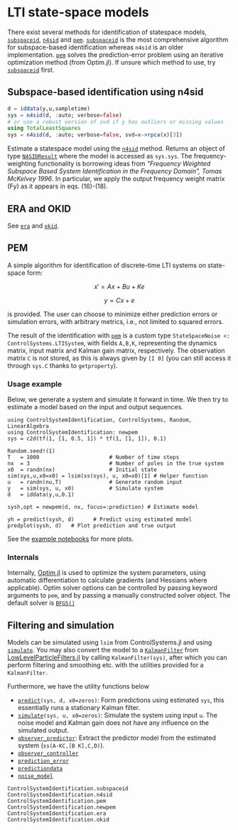 # LTI state-space models

There exist several methods for identification of statespace models, [`subspaceid`](@ref), [`n4sid`](@ref) and [`pem`](@ref). [`subspaceid`](@ref) is the most comprehensive algorithm for subspace-based identification whereas `n4sid` is an older implementation. [`pem`](@ref) solves the prediction-error problem using an iterative optimization method (from Optim.jl). If unsure which method to use, try [`subspaceid`](@ref) first.

## Subspace-based identification using n4sid
```julia
d = iddata(y,u,sampletime)
sys = n4sid(d, :auto; verbose=false)
# or use a robust version of svd if y has outliers or missing values
using TotalLeastSquares
sys = n4sid(d, :auto; verbose=false, svd=x->rpca(x)[3])
```
Estimate a statespace model using the [`n4sid`](@ref) method. Returns an object of type [`N4SIDResult`](@ref) where the model is accessed as `sys.sys`. The frequency-weighting functionality is borrowing ideas from
*"Frequency Weighted Subspace Based System Identification in the Frequency Domain", Tomas McKelvey 1996*. In particular, we apply the output frequency weight matrix (Fy) as it appears in eqs. (16)-(18).

## ERA and OKID
See [`era`](@ref) and [`okid`](@ref).


## PEM
A simple algorithm for identification of discrete-time LTI systems on state-space form:
```math
x' = Ax + Bu + Ke
```
```math
y  = Cx + e
```
is provided. The user can choose to minimize either prediction errors or simulation errors, with arbitrary metrics, i.e., not limited to squared errors.

The result of the identification with [`pem`](@ref) is a custom type `StateSpaceNoise <: ControlSystems.LTISystem`, with fields `A,B,K`, representing the dynamics matrix, input matrix and Kalman gain matrix, respectively. The observation matrix `C` is not stored, as this is always given by `[I 0]` (you can still access it through `sys.C` thanks to `getproperty`).

### Usage example
Below, we generate a system and simulate it forward in time. We then try to estimate a model based on the input and output sequences.
```@example ss
using ControlSystemIdentification, ControlSystems, Random, LinearAlgebra
using ControlSystemIdentification: newpem
sys = c2d(tf(1, [1, 0.5, 1]) * tf(1, [1, 1]), 0.1)

Random.seed!(1)
T   = 1000                      # Number of time steps
nx  = 3                         # Number of poles in the true system
x0  = randn(nx)                 # Initial state
sim(sys,u,x0=x0) = lsim(ss(sys), u, x0=x0)[1] # Helper function
u   = randn(nu,T)               # Generate random input
y   = sim(sys, u, x0)           # Simulate system
d   = iddata(y,u,0.1)

sysh,opt = newpem(d, nx, focus=:prediction) # Estimate model

yh = predict(sysh, d)      # Predict using estimated model
predplot(sysh, d)   # Plot prediction and true output
```

See the [example notebooks](
https://github.com/JuliaControl/ControlExamples.jl/blob/master/identification_statespace.ipynb) for more plots.


### Internals
Internally, [Optim.jl](https://github.com/JuliaNLSolvers/Optim.jl) is used to optimize the system parameters, using automatic differentiation to calculate gradients (and Hessians where applicable). Optim solver options can be controlled by passing keyword arguments to `pem`, and by passing a manually constructed solver object. The default solver is [`BFGS()`](http://julianlsolvers.github.io/Optim.jl/stable/#algo/lbfgs/)



## Filtering and simulation
Models can be simulated using `lsim` from ControlSystems.jl and using [`simulate`](@ref). You may also convert the model to a [`KalmanFilter`](@ref) from [LowLevelParticleFilters.jl](https://github.com/baggepinnen/LowLevelParticleFilters.jl) by calling `KalmanFilter(sys)`, after which you can perform filtering and smoothing etc. with the utilities provided for a `KalmanFilter`.

Furthermore, we have the utility functions below
- [`predict`](@ref)`(sys, d, x0=zeros)`: Form predictions using estimated `sys`, this essentially runs a stationary Kalman filter.
- [`simulate`](@ref)`(sys, u, x0=zeros)`: Simulate the system using input `u`. The noise model and Kalman gain does not have any influence on the simulated output.
- [`observer_predictor`](@ref): Extract the predictor model from the estimated system (`ss(A-KC,[B K],C,D)`).
- [`observer_controller`](@ref)
- [`prediction_error`](@ref)
- [`predictiondata`](@ref)
- [`noise_model`](@ref)


```@docs
ControlSystemIdentification.subspaceid
ControlSystemIdentification.n4sid
ControlSystemIdentification.pem
ControlSystemIdentification.newpem
ControlSystemIdentification.era
ControlSystemIdentification.okid
```